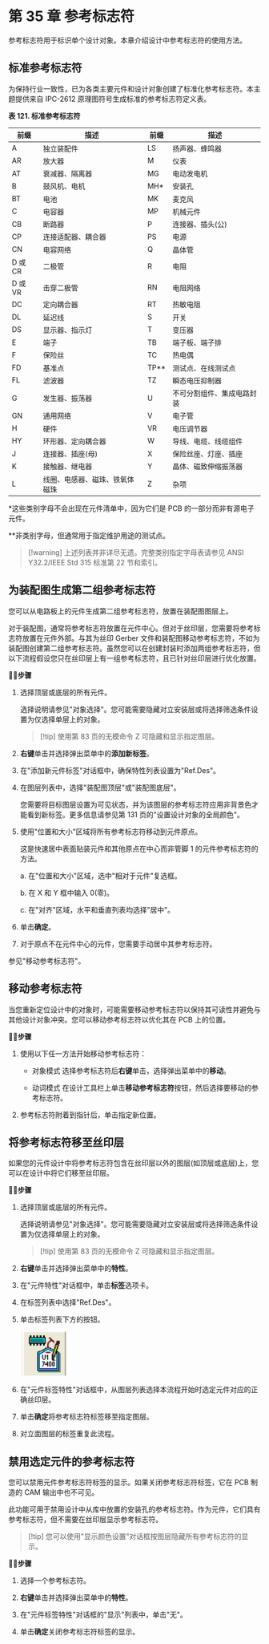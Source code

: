 # 第 35 章 参考标志符

参考标志符用于标识单个设计对象。本章介绍设计中参考标志符的使用方法。

## 标准参考标志符

为保持行业一致性，已为各类主要元件和设计对象创建了标准化参考标志符。本主题提供来自 IPC-2612 原理图符号生成标准的参考标志符定义表。

**表 121. 标准参考标志符**

| 前缀  | 描述                 | 前缀 | 描述           |
|---------|-----------------------------|--------|-----------------------|
| A       | 独立装配件           | LS     | 扬声器、蜂鸣器   |
| AR      | 放大器                   | M      | 仪表                 |
| AT      | 衰减器、隔离器        | MG     | 电动发电机       |
| B       | 鼓风机、电机               | MH*    | 安装孔         |
| BT      | 电池                     | MK     | 麦克风            |
| C       | 电容器                   | MP     | 机械元件       |
| CB      | 断路器             | P      | 连接器、插头(公) |
| CP      | 连接适配器、耦合器 | PS     | 电源          |
| CN      | 电容网络           | Q      | 晶体管            |
| D 或 CR | 二极管                       | R      | 电阻              |
| D 或 VR | 击穿二极管             | RN     | 电阻网络      |
| DC      | 定向耦合器         | RT     | 热敏电阻            |
| DL      | 延迟线                  | S      | 开关                |
| DS      | 显示器、指示灯               | T      | 变压器           |
| E      | 端子                           | TB     | 端子板、端子排       |
| F      | 保险丝                               | TC     | 热电偶                         |
| FD     | 基准点                           | TP**   | 测试点、在线测试点   |
| FL     | 滤波器                             | TZ     | 瞬态电压抑制器                            |
| G      | 发生器、振荡器              | U      | 不可分割组件、集成电路封装     |
| GN     | 通用网络                    | V      | 电子管                        |
| H      | 硬件                           | VR     | 电压调节器                    |
| HY     | 环形器、定向耦合器      | W      | 导线、电缆、线缆组件          |
| J      | 连接器、插座(母)            | X      | 保险丝座、灯座、插座     |
| K      | 接触器、继电器                   | Y      | 晶体、磁致伸缩振荡器 |
| L      | 线圈、电感器、磁珠、铁氧体磁珠 | Z      | 杂项                        |

\*这些类别字母不会出现在元件清单中，因为它们是 PCB 的一部分而非有源电子元件。

\*\*非类别字母，但通常用于指定维护用途的测试点。


> [!warning] 上述列表并非详尽无遗。完整类别指定字母表请参见 ANSI Y32.2/IEEE Std 315 标准第 22 节和索引。

## 为装配图生成第二组参考标志符

您可以从电路板上的元件生成第二组参考标志符，放置在装配图图层上。

对于装配图，通常将参考标志符放置在元件中心。但对于丝印层，您需要将参考标志符放置在元件外部。与其为丝印 Gerber 文件和装配图移动参考标志符，不如为装配图创建第二组参考标志符。虽然您可以在创建封装时添加两组参考标志符，但以下流程假设您只在丝印层上有一组参考标志符，且已针对丝印层进行优化放置。

🏃‍♂️‍**步骤**

1. 选择顶层或底层的所有元件。

   选择说明请参见"对象选择"。您可能需要隐藏对立安装层或将选择筛选条件设置为仅选择单层上的对象。

   > [!tip] 使用第 83 页的无模命令 Z 可隐藏和显示指定图层。

2. **右键**单击并选择弹出菜单中的**添加新标签**。

3. 在"添加新元件标签"对话框中，确保特性列表设置为"Ref.Des"。

4. 在图层列表中，选择"装配图顶层"或"装配图底层"。

   您需要将目标图层设置为可见状态，并为该图层的参考标志符应用非背景色才能看到新标签。更多信息请参见第 131 页的"设置设计对象的全局颜色"。

5. 使用"位置和大小"区域将所有参考标志符移动到元件原点。

   这是快速居中表面贴装元件和其他原点在中心而非管脚 1 的元件参考标志符的方法。

   a. 在"位置和大小"区域，选中"相对于元件"复选框。

   b. 在 X 和 Y 框中输入 0(零)。

   c. 在"对齐"区域，水平和垂直列表均选择"居中"。

6. 单击**确定**。

7. 对于原点不在元件中心的元件，您需要手动居中其参考标志符。

参见"移动参考标志符"。

## 移动参考标志符

当您重新定位设计中的对象时，可能需要移动参考标志符以保持其可读性并避免与其他设计对象冲突。您可以移动参考标志符以优化其在 PCB 上的位置。

🏃‍♂️‍**步骤**

1. 使用以下任一方法开始移动参考标志符：

	- 对象模式 选择参考标志符后**右键**单击，选择弹出菜单中的**移动**。

	- 动词模式 在设计工具栏上单击**移动参考标志符**按钮，然后选择要移动的参考标志符。

2. 参考标志符附着到指针后，单击指定新位置。

## 将参考标志符移至丝印层

如果您的元件设计中将参考标志符包含在丝印层以外的图层(如顶层或底层)上，您可以在设计中将它们移至丝印层。

🏃‍♂️‍**步骤**

1. 选择顶层或底层的所有元件。

   选择说明请参见"对象选择"。您可能需要隐藏对立安装层或将选择筛选条件设置为仅选择单层上的对象。

   > [!tip] 使用第 83 页的无模命令 Z 可隐藏和显示指定图层。

2. **右键**单击并选择弹出菜单中的**特性**。

3. 在"元件特性"对话框中，单击**标签**选项卡。

4. 在标签列表中选择"Ref.Des"。

5. 单击标签列表下方的按钮。

   ![](/layout/guide/35/_page_3_Picture_16.jpeg)

6. 在"元件标签特性"对话框中，从图层列表选择本流程开始时选定元件对应的正确丝印层。

7. 单击**确定**将参考标志符标签移至指定图层。

8. 对立面图层的标签重复此流程。

## 禁用选定元件的参考标志符

您可以禁用元件参考标志符标签的显示。如果关闭参考标志符标签，它在 PCB 制造的 CAM 输出中也不可见。

此功能可用于禁用设计中从库中放置的安装孔的参考标志符。作为元件，它们具有参考标志符，但不需要在丝印层显示参考标志符。


> [!tip] 您可以使用"显示颜色设置"对话框按图层隐藏所有参考标志符的显示。

🏃‍♂️‍**步骤**

1. 选择一个参考标志符。

2. **右键**单击并选择弹出菜单中的**特性**。

3. 在"元件标签特性"对话框的"显示"列表中，单击"无"。

4. 单击**确定**关闭参考标志符标签的显示。